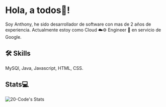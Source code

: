 # Hola, a todos👋!

Soy Anthony, he sido desarrollador de software con mas de 2 años de experiencia.
Actualmente estoy como Cloud ☁️⚙️ Engineer 🚀 en servicio de Google.

## 🛠 Skills
MySQl, Java, Javascript, HTML, CSS.

## Stats💻
![20-Code's Stats](https://github-readme-stats.vercel.app/api?username=20-Code&theme=vue-dark&show_icons=true&hide_border=true&count_private=true)
